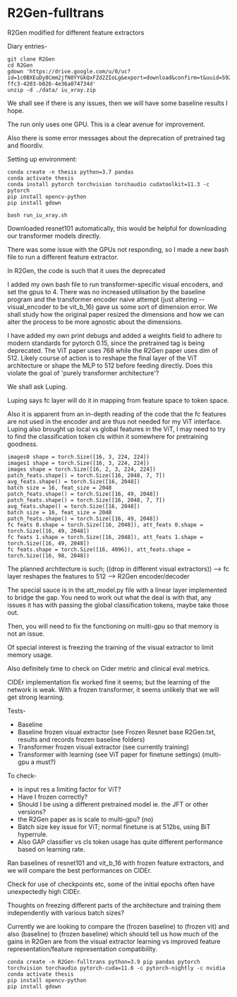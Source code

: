 # R2Gen-fulltrans
R2Gen modified for different feature extractors

Diary entries-
```shell
git clone R2Gen
cd R2Gen
gdown 'https://drive.google.com/u/0/uc?id=1c0BXEuDy8Cmm2jfN0YYGkQxFZd2ZIoLg&export=download&confirm=t&uuid=5926bb3d-ffc3-4203-b026-4e36a074734d'
unzip -d ./data/ iu_xray.zip

```
We shall see if there is any issues, then we will have some baseline results I hope.

The run only uses one GPU. This is a clear avenue for improvement.

Also there is some error messages about the deprecation of pretrained tag and floordiv.

Setting up environment:
```shell
conda create -n thesis python=3.7 pandas
conda activate thesis
conda install pytorch torchvision torchaudio cudatoolkit=11.3 -c pytorch
pip install opencv-python
pip install gdown

bash run_iu_xray.sh
```

Downloaded resnet101 automatically, this would be helpful for downloading our transformer models directly.

There was some issue with the GPUs not responding, so I made a new bash file to run a different feature extractor.

In R2Gen, the code is such that it uses the deprecated 

I added my own bash file to run transformer-specific visual encoders, and set the gpus to 4. There was no increased utilisation by the baseline program and the transformer encoder naive attempt (just altering --visual_encoder to be vit_b_16) gave us some sort of dimension error. We shall study how the original paper resized the dimensions and how we can alter the process to be more agnostic about the dimensions.


I have added my own print debugs and added a weights field to adhere to modern standards for pytorch 0.15, since the pretrained tag is being deprecated.
The ViT paper uses 768 while the R2Gen paper uses dim of 512. Likely course of action is to reshape the final layer of the ViT architecture or shape the MLP to 512 before feeding directly. Does this violate the goal of 'purely transformer architecture'?

We shall ask Luping.

Luping says fc layer will do it in mapping from feature space to token space.

Also it is apparent from an in-depth reading of the code that the fc features are not used in the encoder and are thus not needed for my ViT interface. Luping also brought up local vs global features in the ViT, I may need to try to find the classification token cls within it somewhere for pretraining goodness.


```shell
images0 shape = torch.Size([16, 3, 224, 224])
images1 shape = torch.Size([16, 3, 224, 224])
images shape = torch.Size([16, 2, 3, 224, 224])
patch_feats.shape() = torch.Size([16, 2048, 7, 7])
avg_feats.shape() = torch.Size([16, 2048])
batch size = 16, feat_size = 2048
patch_feats.shape() = torch.Size([16, 49, 2048])
patch_feats.shape() = torch.Size([16, 2048, 7, 7])
avg_feats.shape() = torch.Size([16, 2048])
batch size = 16, feat_size = 2048
patch_feats.shape() = torch.Size([16, 49, 2048])
fc feats 0.shape = torch.Size([16, 2048]), att_feats 0.shape = torch.Size([16, 49, 2048])
fc feats 1.shape = torch.Size([16, 2048]), att_feats 1.shape = torch.Size([16, 49, 2048])
fc feats.shape = torch.Size([16, 4096]), att_feats.shape = torch.Size([16, 98, 2048])
```


The planned architecture is such; ((drop in different visual extractors)) --> fc layer reshapes the features to 512 --> R2Gen encoder/decoder


The special sauce is in the att_model.py file with a linear layer implemented to bridge the gap. You need to work out what the deal is with that, any issues it has with passing the global classification tokens, maybe take those out.

Then, you will need to fix the functioning on multi-gpu so that memory is not an issue.

Of special interest is freezing the training of the visual extractor to limit memory usage.

Also definitely time to check on Cider metric and clinical eval metrics.

CIDEr implementation fix worked fine it seems; but the learning of the network is weak. With a frozen transformer, it seems unlikely that we will get strong learning.

Tests-
- Baseline
- Baseline frozen visual extractor (see Frozen Resnet base R2Gen.txt, results and records frozen baseline folders)
- Transformer frozen visual extractor (see currently training)
- Transformer with learning (see ViT paper for finetune settings) (multi-gpu a must?)

To check- 
- is input res a limiting factor for ViT?
- Have I frozen correctly?
- Should I be using a different pretrained model ie. the JFT or other versions?
- the R2Gen paper as is scale to multi-gpu?  (no)
- Batch size key issue for ViT; normal finetune is at 512bs, using BiT hyperrule.
- Also GAP classifier vs cls token usage has quite different performance based on learning rate.


Ran baselines of resnet101 and vit_b_16 with frozen feature extractors, and we will compare the best performances on CIDEr.

Check for use of checkpoints etc, some of the initial epochs often have unexpectedly high CIDEr.

Thoughts on freezing different parts of the architecture and training them independently with various batch sizes?

Currently we are looking to compare the (frozen baseline) to (frozen vit) and also (baseline) to (frozen baseline) which should tell us how much of the gains in R2Gen are from the visual extractor learning vs improved feature representation/feature representation compatibility.

```shell
conda create -n R2Gen-fulltrans python=3.9 pip pandas pytorch torchvision torchaudio pytorch-cuda=11.6 -c pytorch-nightly -c nvidia
conda activate thesis
pip install opencv-python
pip install gdown
```

